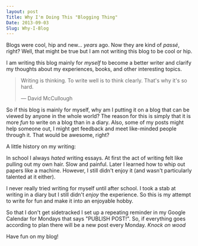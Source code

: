 ```yaml
---
layout: post
Title: Why I'm Doing This "Blogging Thing"
Date: 2013-09-03
Slug: Why-I-Blog
---
```

Blogs were cool, hip and new... *years* ago. Now they are kind of *passé*, right? Well, that might be true but I am not writing this blog to be cool or hip.

I am writing this blog mainly for *myself* to become a better writer and clarify my thoughts about my experiences, books, and other interesting topics.

> Writing is thinking. To write well is to think clearly. That's why it's so hard.
>
> — David McCullough

So if this blog is mainly for myself, why am I putting it on a blog that can be viewed by anyone in the whole world? The reason for this is simply that it is more *fun* to write on a blog than in a diary. Also, some of my posts might help someone out, I might get feedback and meet like-minded people through it. That would be awesome, right?

A little history on my writing:

In school I always *hated* writing essays. At first the act of writing felt like pulling out my own hair. Slow and painful. Later I learned how to whip out papers like a machine. However, I still didn't enjoy it (and wasn't particularly talented at it either).

I never really tried writing for myself until after school. I took a stab at writing in a diary but I still didn't *enjoy* the experience. So this is my attempt to write for fun and make it into an enjoyable hobby.

So that I don't get sidetracked I set up a repeating reminder in my Google Calendar for Mondays that says "PUBLISH POST!". So, if everything goes according to plan there will be a new post every Monday. *Knock on wood*

Have fun on my blog!